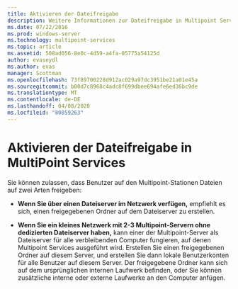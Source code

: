 ```yaml
---
title: Aktivieren der Dateifreigabe
description: Weitere Informationen zur Dateifreigabe in Multipoint Services
ms.date: 07/22/2016
ms.prod: windows-server
ms.technology: multipoint-services
ms.topic: article
ms.assetid: 508ad056-8e0c-4d59-a4fa-05775a54125d
author: evaseydl
ms.author: evas
manager: Scottman
ms.openlocfilehash: 73f89700228d912ac029a97dc3951be21a01e45a
ms.sourcegitcommit: b00d7c8968c4adc8f699dbee694afe6ed36bc9de
ms.translationtype: MT
ms.contentlocale: de-DE
ms.lasthandoff: 04/08/2020
ms.locfileid: "80859263"
---
```

# <a name="enable-file-sharing-in-multipoint-services"></a>Aktivieren der Dateifreigabe in MultiPoint Services
Sie können zulassen, dass Benutzer auf den Multipoint-Stationen Dateien auf zwei Arten freigeben:  
  
-   **Wenn Sie über einen Dateiserver im Netzwerk verfügen,** empfiehlt es sich, einen freigegebenen Ordner auf dem Dateiserver zu erstellen.  
  
-   **Wenn Sie ein kleines Netzwerk mit 2-3 Multipoint-Servern ohne dedizierten Dateiserver haben,** kann einer der Multipoint-Server als Dateiserver für alle verbleibenden Computer fungieren, auf denen Multipoint Services ausgeführt wird. Erstellen Sie einen freigegebenen Ordner auf diesem Server, und erstellen Sie dann lokale Benutzerkonten für alle Benutzer auf diesem Server. Der freigegebene Ordner kann sich auf dem ursprünglichen internen Laufwerk befinden, oder Sie können zusätzliche interne oder externe Laufwerke an den Computer anfügen.  
  
